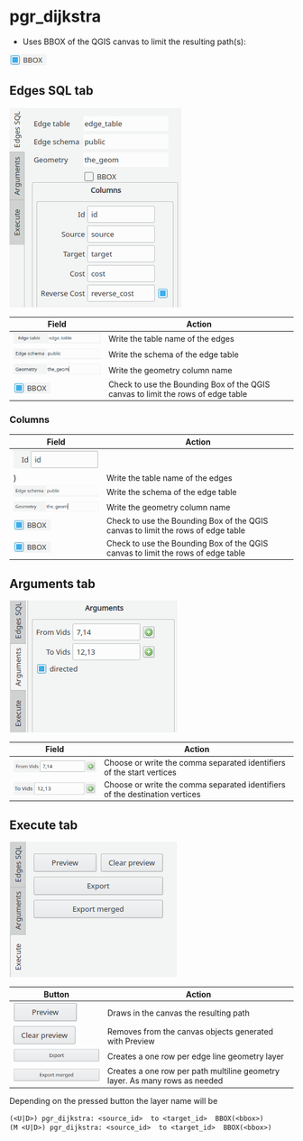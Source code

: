 # pgr_dijkstra

- Uses BBOX of the QGIS canvas to limit the resulting path(s):

![BBOX](../img/fields/EdgesSQL_fields/BBOXon.png)

## Edges SQL tab
![Edges SQL tab](../img/tabs/edges_SQL/dijkstra-KSP_edgesSQL.png)

|Field|Action|
| ----------- | --------- |
|![Edge table](../img/fields/EdgesSQL_fields/edge_table.png)| Write the table name of the edges|
|![Edge schema](../img/fields/EdgesSQL_fields/edge_schema.png)|Write the schema of the edge table|
|![Geometry](../img/fields/EdgesSQL_fields/geometry.png)|Write the geometry column name|
|![BBOX](../img/fields/EdgesSQL_fields/BBOXon.png)|Check to use the  Bounding Box of the QGIS canvas to limit the rows of edge table|

### Columns

|Field|Action|
| ----------- | --------- |
|![Id](../img/fields/EdgesSQL_fields/Columns/Id.png)
)| Write the table name of the edges|
|![Source](../img/fields/EdgesSQL_fields/edge_schema.png)|Write the schema of the edge table|
|![Target](../img/fields/EdgesSQL_fields/geometry.png)|Write the geometry column name|
|![Cost](../img/fields/EdgesSQL_fields/BBOXon.png)|Check to use the  Bounding Box of the QGIS canvas to limit the rows of edge table|
|![Reverse Cost](../img/fields/EdgesSQL_fields/BBOXon.png)|Check to use the  Bounding Box of the QGIS canvas to limit the rows of edge table|

## Arguments tab
![Arguments tab](../img/tabs/arguments/arguments_dijkstra.png)

|Field|Action|
| ----------- | --------- |
|![fromVids](../img/fields/arguments/astar-dijkstra_fromVids.png)| Choose or write the comma separated identifiers of the start vertices|
|![toVids](../img/fields/arguments/astar-dijkstra_toVids.png)|Choose or write the comma separated identifiers of the destination vertices|

## Execute tab 
![Execute tab](../img/tabs/execute/execute.png)

|Button|Action|
| ----------- | --------- |
|![Preview](../img/buttons/execute/preview.png)| Draws in the canvas the resulting path |
|![Clear Preview](../img/buttons/execute/clearpreview.png)| Removes from the canvas objects generated with Preview|
|![Export](../img/buttons/execute/export.png)| Creates a one row per edge line geometry layer|
|![Export Merged](../img/buttons/execute/exportmergedON.png)| Creates a one row per path multiline geometry layer. As many rows as needed|

Depending on the pressed button the layer name will be 
```
(<U|D>) pgr_dijkstra: <source_id>  to <target_id>  BBOX(<bbox>)
(M <U|D>) pgr_dijkstra: <source_id>  to <target_id>  BBOX(<bbox>)
```